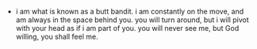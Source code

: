 - i am what is known as a butt bandit. i am constantly on the move, and am always in the space behind you. you will turn around, but i will pivot with your head as if i am part of you. you will never see me, but God willing, you shall feel me.
